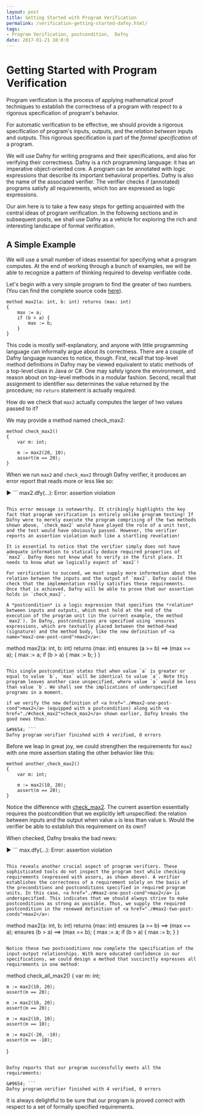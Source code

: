 ```yaml
---
layout: post
title: Getting Started with Program Verification
permalink: /verification-getting-started-dafny.html/
tags:
- Program Verification, postcondition,  Dafny  
date: 2017-01-21 10:0:0
---
```


# Getting Started with Program Verification
Program verification is the process of applying mathematical proof techniques to establish the correctness of a program with respect to a rigorous specification of program's behavior.

For automatic verification to be effective, we should provide a rigorous specification of program's inputs, outputs, and the *relation between* inputs and outputs. This rigorous specification is part of the *formal specification* of a program. 

We will use Dafny for writing programs and their specifications, and also for verifying their correctness. Dafny is a rich programming language: it has an imperative object-oriented core. A program can be annotated with logic expressions that describe its important behavioral properties. Dafny is also the name of the associated verifier. The verifier checks if (annotated) programs satisfy all requirements, which too are expressed as logic expressions. 

Our aim here is to take a few easy steps for getting acquainted with the central ideas of program verification. In the following sections and in subsequent posts, we shall use Dafny as a vehicle for exploring the rich and interesting landscape of formal verification.


## A Simple Example 
We will use a small number of ideas essential for specifying what a program computes. At the end of working through a bunch of examples, we will be able to recognize a pattern of thinking required to develop verifiable code.

Let's begin with a very simple program to find the greater of two numbers. 
(You can find the complete source code [here][1]).

```
method max2(a: int, b: int) returns (max: int)
{
    max := a;
    if (b > a) {
        max := b;
    }
}	
```
This code is mostly self-explanatory, and anyone with little programming language can informally argue about its correctness. There are a couple of Dafny language nuances to notice, though. First, recall that top-level method definitions in Dafny may be viewed equivalent to static methods of a top-level class in Java or C#. One may safely ignore the environment, and reason about on top-level methods in a modular fashion. Second, recall that assignment to identifier `max` determines the value returned by the procedure; no `return` statement is actually required. 

How do we check that `max2` actually computes the larger of two values passed to it?	

We may provide a method named <a name="check_max2">check_max2</a>:

````
method check_max2()
{
    var m: int;

    m := max2(20, 10);
    assert(m == 20);
}
````

When we run `max2` and `check_max2` through Dafny verifier, it produces an error report that reads more or less like so:

&#9654; ```
max2.dfy(...): Error: assertion violation
```

This error message is noteworthy. It strikingly highlights the key fact that program verification is entirely unlike program testing! If Dafny were to merely execute the program comprising of the two methods shown above, `check_max2` would have played the role of a unit test, and the test would have obviously passed. However, the verifier reports an assertion violation much like a startling revelation!

It is essential to notice that the verifier simply does not have adequate information to statically deduce required properties of `max2`. Dafny does not know what to verify in the first place. It needs to know what we logically expect of `max2`!

For verification to succeed, we must supply more information about the relation between the inputs and the output of `max2`. Dafny could then check that the implementation really satisfies these requirements. Once that is achieved, Dafny will be able to prove that our assertion holds in `check_max2`. 

A *postcondition* is a logic expression that specifies the *relation* between inputs and outputs, which must hold at the end of the execution of the program unit (in the current example, the method `max2`). In Dafny, postconditions are specified using `ensures` expressions, which are textually placed between the method-head (signature) and the method body, like the new definition of <a name="max2-one-post-cond">max2</a>:

```
method max2(a: int, b: int) returns (max: int)
    ensures (a >= b) ==> (max == a);
{
    max := a;
    if (b > a) {
        max := b;
    }
}
```

This single postcondition states that when value `a` is greater or equal to value `b`, `max` will be identical to value `a`. Note this program leaves another case unspecified, where value `a` would be less than value `b`. We shall see the implications of underspecified programs in a moment.

if we verify the new definition of <a href="./#max2-one-post-cond">max2</a> (equipped with a postcondition) along with <a href="./#check_max2">check_max2</a> shown earlier, Dafny breaks the good news thus:

&#9654; ```
Dafny program verifier finished with 4 verified, 0 errors
```

Before we leap in great joy, we could strengthen the requirements for `max2` with one more assertion stating the other behavior like this:

```
method another_check_max2()
{
    var m: int;

    m := max2(10, 20);
    assert(m == 20);
}
```

Notice the difference with <a href="./#check_max2">check_max2</a>. The current assertion essentially requires the postcondition that we explicitly left unspecified: the relation between inputs and the output when value `a` is less than value `b`. Would the verifier be able to establish this requirement on its own?

When checked, Dafny breaks the bad news:

&#9654; ```
max.dfy(...): Error: assertion violation  
```

This reveals another crucial aspect of program verifiers. These sophisticated tools do not inspect the program text while checking requirements (expressed with assers, as shown above). A verifier establishes the correctness of a requirement solely on the basis of the preconditions and postconditions specified in required program units. In this case, <a href="./#max2-one-post-cond">max2</a> is underspecified. This indicates that we should always strive to make postconditions as strong as possible. Thus, we supply the required postcondition in the renewed definition of <a href="./#max2-two-post-conds">max2</a>: 

```
method max2(a: int, b: int) returns (max: int)
    ensures (a >= b) ==> (max == a);
    ensures (b > a)  ==> (max == b);
{
    max := a;
    if (b > a) {
        max := b;
    }
}
```

Notice these two postconditions now complete the specification of the input-output relationships. With more educated confidence in our specifications, we could design a method that succinctly expresses all requirements in one method:

```
method check_all_max2()
{
    var m: int;
    
    m := max2(10, 20);
    assert(m == 20);

    m := max2(10, 20);
    assert(m == 20);

    m := max2(10, 10);
    assert(m == 10); 

    m := max2(-20, -10);
    assert(m == -10);
}
```

Dafny reports that our program successfully meets all the requirements:

&#9654; ```
Dafny program verifier finished with 4 verified, 0 errors
```

It is always delightful to be sure that our program is proved correct with respect to a set of formally specified requirements.



[1]: https://github.com/dischargedpremise/program-verification/blob/master/dafny/intro/max2.dfy

